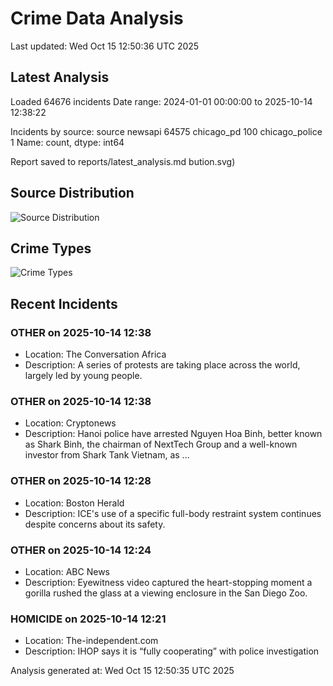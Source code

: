 # Crime Data Analysis
Last updated: Wed Oct 15 12:50:36 UTC 2025

## Latest Analysis

Loaded 64676 incidents
Date range: 2024-01-01 00:00:00 to 2025-10-14 12:38:22

Incidents by source:
source
newsapi           64575
chicago_pd          100
chicago_police        1
Name: count, dtype: int64

Report saved to reports/latest_analysis.md
bution.svg)

## Source Distribution
![Source Distribution](images/source_distribution.svg)

## Crime Types
![Crime Types](images/crime_types.svg)

## Recent Incidents

### OTHER on 2025-10-14 12:38
- Location: The Conversation Africa
- Description: A series of protests are taking place across the world, largely led by young people.


### OTHER on 2025-10-14 12:38
- Location: Cryptonews
- Description: Hanoi police have arrested Nguyen Hoa Binh, better known as Shark Binh, the chairman of NextTech Group and a well-known investor from Shark Tank Vietnam, as ...


### OTHER on 2025-10-14 12:28
- Location: Boston Herald
- Description: ICE's use of a specific full-body restraint system continues despite concerns about its safety.


### OTHER on 2025-10-14 12:24
- Location: ABC News
- Description: Eyewitness video captured the heart-stopping moment a gorilla rushed the glass at a viewing enclosure in the San Diego Zoo.


### HOMICIDE on 2025-10-14 12:21
- Location: The-independent.com
- Description: IHOP says it is “fully cooperating” with police investigation

Analysis generated at: Wed Oct 15 12:50:35 UTC 2025
